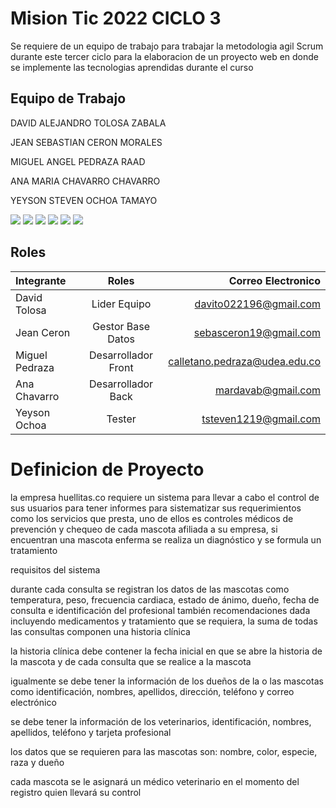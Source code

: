 # Mision Tic 2022 CICLO 3 

Se requiere de un equipo de trabajo para trabajar la metodologia agil Scrum durante este tercer ciclo para la elaboracion de un proyecto web en donde se implemente las tecnologias aprendidas durante el curso

## Equipo de Trabajo

DAVID ALEJANDRO TOLOSA ZABALA

JEAN SEBASTIAN CERON MORALES

MIGUEL ANGEL PEDRAZA RAAD

ANA MARIA CHAVARRO CHAVARRO

YEYSON STEVEN OCHOA TAMAYO


![](https://img.shields.io/github/stars/pandao/editor.md.svg) ![](https://img.shields.io/github/forks/pandao/editor.md.svg) ![](https://img.shields.io/github/tag/pandao/editor.md.svg) ![](https://img.shields.io/github/release/pandao/editor.md.svg) ![](https://img.shields.io/github/issues/pandao/editor.md.svg) ![](https://img.shields.io/bower/v/editor.md.svg)





                    
## Roles 
| Integrante  | Roles  | Correo Electronico |
| :------------ |:---------------:| -----:|                    
|David Tolosa  | Lider Equipo | davito022196@gmail.com
|Jean Ceron  | Gestor Base Datos |sebasceron19@gmail.com
|Miguel Pedraza | Desarrollador Front|calletano.pedraza@udea.edu.co
|Ana Chavarro | Desarrollador Back |mardavab@gmail.com
|Yeyson Ochoa | Tester |tsteven1219@gmail.com

# Definicion de Proyecto 
la empresa huellitas.co requiere un sistema para llevar a cabo el control de sus usuarios para tener informes para sistematizar sus requerimientos como los servicios que presta, uno de ellos es controles médicos de prevención y chequeo de cada mascota afiliada a su empresa, si encuentran una mascota enferma se realiza un diagnóstico y se formula un tratamiento

requisitos del sistema

 durante cada consulta se  registran los datos de las mascotas como temperatura, peso, frecuencia cardiaca, estado de ánimo, dueño, fecha de consulta e identificación del profesional también recomendaciones dada incluyendo medicamentos y tratamiento que se requiera, la suma de todas las consultas componen una historia clínica

la historia clínica debe contener la fecha inicial en que se abre la historia de la mascota y de cada consulta que se realice a la mascota

igualmente se debe tener la información de los dueños de la o las mascotas como identificación, nombres, apellidos, dirección, teléfono y correo electrónico

se debe tener la información de los veterinarios, identificación, nombres, apellidos, teléfono y tarjeta profesional

los datos que se requieren para las mascotas son: nombre, color, especie, raza y dueño

cada mascota se le asignará un médico veterinario en el momento del registro quien llevará su control 
